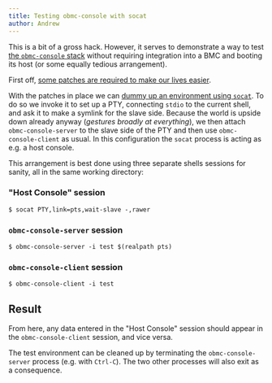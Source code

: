 ```yaml
---
title: Testing obmc-console with socat
author: Andrew
---
```


This is a bit of a gross hack. However, it serves to demonstrate a way to test
[the `obmc-console` stack][obmc-console] without requiring integration into a
BMC and booting its host (or some equally tedious arrangement).

[obmc-console]: https://github.com/openbmc/obmc-console

First off, [some patches are required to make our lives
easier][openbmc-gerrit-topic-pty].

[openbmc-gerrit-topic-pty]: https://gerrit.openbmc.org/q/topic:pty

With the patches in place we can [dummy up an environment using `socat`][socat].
To do so we invoke it to set up a PTY, connecting `stdio` to the current shell,
and ask it to make a symlink for the slave side.  Because the world is upside
down already anyway (*gestures broadly at everything*), we then attach
`obmc-console-server` to the slave side of the PTY and then use
`obmc-console-client` as usual. In this configuration the `socat` process is
acting as e.g. a host console.

[socat]: http://www.dest-unreach.org/socat/

This arrangement is best done using three separate shells sessions for sanity,
all in the same working directory:

### "Host Console" session

```
$ socat PTY,link=pts,wait-slave -,rawer
```

### `obmc-console-server` session

```
$ obmc-console-server -i test $(realpath pts)
```

### `obmc-console-client` session

```
$ obmc-console-client -i test
```

## Result

From here, any data entered in the "Host Console" session should appear in the
`obmc-console-client` session, and vice versa.

The test environment can be cleaned up by terminating the `obmc-console-server`
process (e.g. with `Ctrl-C`). The two other processes will also exit as a
consequence.
